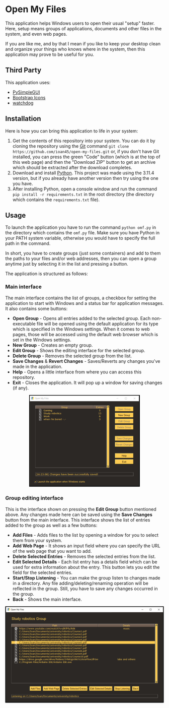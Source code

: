 # Open My Files

This application helps Windows users to open their usual "setup" faster. Here, setup means groups of applications, documents and other files in the system, and even web pages. 

If you are like me, and by that I mean if you like to keep your desktop clean and organize your things who knows where in the system, then this application may prove to be useful for you.  

## Third Party

This application uses:

* [PySimpleGUI](https://github.com/PySimpleGUI/PySimpleGUI)
* [Bootstrap Icons](https://github.com/twbs/icons)
* [watchdog](https://github.com/gorakhargosh/watchdog)

## Installation

Here is how you can bring this application to life in your system:

1. Get the contents of this repository into your system. You can do it by cloning the repository using the [Git](https://git-scm.com/download/win) command `git clone https://github.com/ioan45/open-my-files.git` or, if you don't have Git installed, you can press the green "Code" button (which is at the top of this web page) and then the "Download ZIP" button to get an archive which should be extracted after the download completes.
2. Download and install [Python](https://www.python.org/downloads/windows/). This project was made using the 3.11.4 version, but if you already have another version then try using the one you have.
3. After installing Python, open a console window and run the command `pip install -r requirements.txt` in the root directory (the directory which contains the `requirements.txt` file).

## Usage

To launch the application you have to run the command `python omf.py` in the directory which contains the `omf.py` file. Make sure you have Python in your PATH system variable, otherwise you would have to specify the full path in the command.

In short, you have to create groups (just some containers) and add to them the paths to your files and/or web addresses, then you can open a group anytime just by selecting it in the list and pressing a button.

The application is structured as follows:

### Main interface

The main interface contains the list of groups, a checkbox for setting the application to start with Windows and a status bar for application messages. It also contains some buttons:
* **Open Group** - Opens all entries added to the selected group. Each non-executable file will be opened using the default application for its type which is specified in the Windows settings. When it comes to web pages, those will be accessed using the default web browser which is set in the Windows settings.
* **New Group** - Creates an empty group.
* **Edit Group** - Shows the editing interface for the selected group.
* **Delete Group** - Removes the selected group from the list.
* **Save Changes** & **Revert Changes** - Saves/Reverts any changes you've made in the application.
* **Help** - Opens a little interface from where you can access this repository.
* **Exit** - Closes the application. It will pop up a window for saving changes (if any).

<p align="center"><img src="/res/main_interface.PNG?raw=true" width=70% height=70%/></p>

### Group editing interface

This is the interface shown on pressing the **Edit Group** button mentioned above. Any changes made here can be saved using the **Save Changes** button from the main interface. This interface shows the list of entries added to the group as well as a few buttons:
* **Add Files** - Adds files to the list by opening a window for you to select them from your system.
* **Add Web Page** - It shows an input field where you can specify the URL of the web page that you want to add.
* **Delete Selected Entries** - Removes the selected entries from the list.
* **Edit Selected Details** - Each list entry has a details field which can be used for extra information about the entry. This button lets you edit the field for the selected entries.
* **Start/Stop Listening** - You can make the group listen to changes made in a directory. Any file adding/deleting/renaming operation will be reflected in the group. Still, you have to save any changes occurred in the group. 
* **Back** - Shows the main interface.

<p align="center"><img src="/res/group_editing_interface.PNG?raw=true" align="center" width=100% height=100%/></p>
